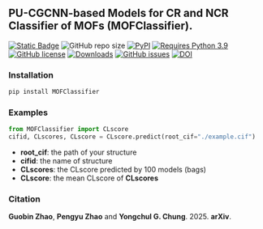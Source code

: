 ##  PU-CGCNN-based Models for CR and NCR Classifier of MOFs (MOFClassifier).
                                                                                                                                          
[![Static Badge](https://img.shields.io/badge/chemrxiv-2025.nvmnr.v1-brightgreen?style=flat)](https://doi.org/10.26434/x)
![GitHub repo size](https://img.shields.io/github/repo-size/sxm13/NCRChecker?logo=github&logoColor=white&label=Repo%20Size)
[![PyPI](https://img.shields.io/pypi/v/NCRChecker?logo=pypi&logoColor=white)](https://pypi.org/project/NCRChecker?logo=pypi&logoColor=white)
[![Requires Python 3.9](https://img.shields.io/badge/Python-3.9-blue.svg?logo=python&logoColor=white)](https://python.org/downloads)
[![GitHub license](https://img.shields.io/github/license/sxm13/NCRChecker)](https://github.com/sxm13/NCRChecker/blob/main/LICENSE)
[![Downloads](https://pepy.tech/badge/NCRChecker)](https://pepy.tech/project/NCRChecker)
[![GitHub issues](https://img.shields.io/github/issues/sxm13/NCRChecker.svg)](https://GitHub.com/sxm13/NCRChecker/issues/)
[![DOI](https://zenodo.org/badge/DOI/10.5281/zenodo.x.svg)](https://doi.org/10.5281/zenodo.x)
                         
### Installation 
                                     
```sh
pip install MOFClassifier
```

### Examples                                                                                                     
```python
from MOFClassifier import CLscore
cifid, CLscores, CLscore = CLscore.predict(root_cif="./example.cif")
```
-  **root_cif**: the path of your structure
-  **cifid**: the name of structure
-  **CLscores**: the CLscore predicted by 100 models (bags)
-  **CLscore**: the mean CLscore of **CLscores**
                                                                                
### Citation                                          
**Guobin Zhao**, **Pengyu Zhao** and **Yongchul G. Chung**. 2025. **arXiv**.
